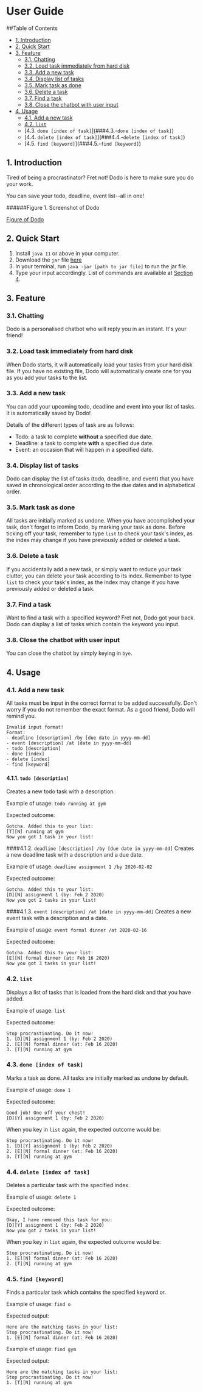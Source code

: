 # User Guide

##Table of Contents
* [1. Introduction](##1.-introduction)
* [2. Quick Start](##2.-quick-start)
* [3. Feature](###3.-feature)
    * [3.1. Chatting](###3.1.-chatting)
    * [3.2. Load task immediately from hard disk](###3.2.-load-task-immediately-from-hard-disk)
    * [3.3. Add a new task](###3.3.-add-a-new-task)
    * [3.4. Display list of tasks](###3.4.-display-list-of-tasks)
    * [3.5. Mark task as done](###-3.5.-mark-task-as-done)
    * [3.6. Delete a task](###3.6.-delete-a-task)
    * [3.7. Find a task](###3.7.-find-a-task)
    * [3.8. Close the chatbot with user input](###3.8.-close-the-chatbot-with-user-input)
* [4. Usage](##4.-usage)
    * [4.1. Add a new task](###4.1.-add-a-new-task)
    * [4.2. `list`](###4.2.-`list`)
    * [4.3. `done [index of task]`](###4.3.-`done [index of task]`)
    * [4.4. `delete [index of task]`](###4.4.-`delete [index of task]`)
    * [4.5. `find [keyword]`](###4.5.-`find [keyword]`)

## 1. Introduction
Tired of being a procrastinator? Fret not! Dodo is here to make sure you do your work.

You can save your todo, deadline, event list--all in one!

######Figure 1. Screenshot of Dodo

[Figure of Dodo](https://github.com/johannagwan/duke/blob/master/docs/Ui.png)

## 2. Quick Start
1. Install `java 11` or above in your computer.
2. Download the `jar` file [here](https://github.com/johannagwan/duke/releases/tag/v0.2)
3. In your terminal, run `java -jar [path to jar file]` to run the jar file.
4. Type your input accordingly. List of commands are available at [Section 4](##4.-usage). 

## 3. Feature
### 3.1. Chatting
Dodo is a personalised chatbot who will reply you in an instant. It's your friend!

### 3.2. Load task immediately from hard disk
When Dodo starts, it will automatically load your tasks from your hard disk file. If you have no existing file, Dodo will automatically create one for you as you add your tasks to the list.

### 3.3. Add a new task
You can add your upcoming todo, deadline and event into your list of tasks. It is automatically saved by Dodo!

Details of the different types of task are as follows: 
* Todo: a task to complete **without** a specified due date.
* Deadline: a task to complete **with** a specified due date.
* Event: an occasion that will happen in a specified date.

### 3.4. Display list of tasks
Dodo can display the list of tasks (todo, deadline, and event) that you have saved in chronological order according to the due dates and in alphabetical order.

### 3.5. Mark task as done
All tasks are initially marked as undone. When you have accomplished your task, don't forget to inform Dodo, by marking your task as done. Before ticking off your task, remember to type `list` to check your task's index, as the index may change if you have previously added or deleted a task.

### 3.6. Delete a task
If you accidentally add a new task, or simply want to reduce your task clutter, you can delete your task according to its index. Remember  to type `list` to check your task's index, as the index may change if you have previously added or deleted a task.

### 3.7. Find a task
Want to find a task with a specified keyword? Fret not, Dodo got your back. Dodo can display a list of tasks which contain the keyword you input.

### 3.8. Close the chatbot with user input
You can close the chatbot by simply keying in `bye`.

## 4. Usage

### 4.1. Add a new task
All tasks must be input in the correct format to be added successfully. Don't worry if you do not remember the exact format. As a good friend, Dodo will remind you.
```
Invalid input format!
Format:
- deadline [description] /by [due date in yyyy-mm-dd]
- event [description] /at [date in yyyy-mm-dd]
- todo [description]
- done [index]
- delete [index]
- find [keyword]
```

#### 4.1.1. `todo [description]`
Creates a new todo task with a description.

Example of usage: `todo running at gym`

Expected outcome:
```
Gotcha. Added this to your list:
[T][N] running at gym
Now you got 1 task in your list!
```

####4.1.2. `deadline [description] /by [due date in yyyy-mm-dd]`
Creates a new deadline task with a description and a due date.

Example of usage: `deadline assignment 1 /by 2020-02-02`

Expected outcome:
```
Gotcha. Added this to your list:
[D][N] assignment 1 (by: Feb 2 2020)
Now you got 2 tasks in your list!
```

####4.1.3. `event [description] /at [date in yyyy-mm-dd]`
Creates a new event task with a description and a date.

Example of usage: `event formal dinner /at 2020-02-16`

Expected outcome:
```
Gotcha. Added this to your list:
[E][N] formal dinner (at: Feb 16 2020)
Now you got 3 tasks in your list!
```

### 4.2. `list`
Displays a list of tasks that is loaded from the hard disk and that you have added.

Example of usage: `list`

Expected outcome:
```
Stop procrastinating. Do it now!
1. [D][N] assignment 1 (by: Feb 2 2020)
2. [E][N] formal dinner (at: Feb 16 2020)
3. [T][N] running at gym
```

### 4.3. `done [index of task]`
Marks a task as done. All tasks are initially marked as undone by default.

Example of usage: `done 1`

Expected outcome:
```
Good job! One off your chest!
[D][Y] assignment 1 (by: Feb 2 2020)
```

When you key in `list` again, the expected outcome would be:
```
Stop procrastinating. Do it now!
1. [D][Y] assignment 1 (by: Feb 2 2020)
2. [E][N] formal dinner (at: Feb 16 2020)
3. [T][N] running at gym
```

### 4.4. `delete [index of task]`
Deletes a particular task with the specified index.

Example of usage: `delete 1`

Expected outcome:
```
Okay, I have removed this task for you:
[D][Y] assignment 1 (by: Feb 2 2020)
Now you got 2 tasks in your list!
```

When you key in `list` again, the expected outcome would be:
```
Stop procrastinating. Do it now!
1. [E][N] formal dinner (at: Feb 16 2020)
2. [T][N] running at gym
```

### 4.5. `find [keyword]`
Finds a particular task which contains the specified keyword or.

Example of usage: `find o`

Expected output:
```
Here are the matching tasks in your list:
Stop procrastinating. Do it now!
1. [E][N] formal dinner (at: Feb 16 2020)
```

Example of usage: `find gym`

Expected output:
```
Here are the matching tasks in your list:
Stop procrastinating. Do it now!
1. [T][N] running at gym
```